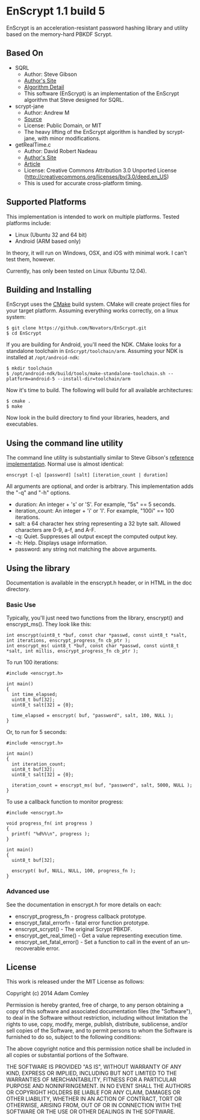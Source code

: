 # EnScrypt 1.1 build 5

EnScrypt is an acceleration-resistant password hashing library and utility based on the memory-hard PBKDF Scrypt.

## Based On

* SQRL 
    * Author: Steve Gibson
    * [Author's Site](https://www.grc.com/)
    * [Algorithm Detail](https://www.grc.com/sqrl/scrypt.htm)
    * This software (EnScrypt) is an implementation of the EnScrypt algorithm that Steve designed for SQRL.
* scrypt-jane 
    * Author: Andrew M
    * [Source](https://github.com/floodyberry/scrypt-jane)
    * License: Public Domain, or MIT
    * The heavy lifting of the EnScrypt algorithm is handled by scrypt-jane, with minor modifications.
* getRealTime.c 
    * Author: David Robert Nadeau
    * [Author's Site](http://NadeauSoftware.com/)
    * [Article](http://nadeausoftware.com/articles/2012/04/c_c_tip_how_measure_elapsed_real_time_benchmarking)
    * License: Creative Commons Attribution 3.0 Unported License (http://creativecommons.org/licenses/by/3.0/deed.en_US)
    * This is used for accurate cross-platform timing.

## Supported Platforms
This implementation is intended to work on multiple platforms.  Tested platforms include:
* Linux (Ubuntu 32 and 64 bit)
* Android (ARM based only)

In theory, it will run on Windows, OSX, and iOS with minimal work.  I can't test them, however.


Currently, has only been tested on Linux (Ubuntu 12.04).

## Building and Installing
EnScrypt uses the [CMake](http://www.cmake.org/) build system.  CMake will create project files for your target platform.  Assuming everything works correctly, on a linux system:

```
$ git clone https://github.com/Novators/EnScrypt.git
$ cd EnScrypt
```

If you are building for Android, you'll need the NDK.  CMake looks for a standalone toolchain in ```EnScrypt/toolchain/arm```.  Assuming your NDK is installed at ```/opt/android-ndk```:

```
$ mkdir toolchain
$ /opt/android-ndk/build/tools/make-standalone-toolchain.sh --platform=android-5 --install-dir=toolchain/arm
```

Now it's time to build.  The following will build for all available architectures:

```
$ cmake .
$ make
```

Now look in the build directory to find your libraries, headers, and executables.

## Using the command line utility
The command line utility is substantially similar to Steve Gibson's [reference implementation](https://www.grc.com/sqrl/scrypt.htm).  Normal use is almost identical:

```
enscrypt [-q] [password] [salt] [iteration_count | duration]
```

All arguments are optional, and order is arbitrary.  This implementation adds the "-q" and "-h" options.

* duration: An integer + 's' or 'S'.  For example, "5s" == 5 seconds.
* iteration_count: An integer + 'i' or 'I'.  For example, "100i" == 100 iterations.
* salt: a 64 character hex string representing a 32 byte salt.  Allowed characters are 0-9, a-f, and A-F.
* -q: Quiet.  Suppresses all output except the computed output key.
* -h: Help.  Displays usage information.
* password: any string not matching the above arguments.

## Using the library
Documentation is available in the enscrypt.h header, or in HTML in the doc directory.

### Basic Use
Typically, you'll just need two functions from the library, enscrypt() and enscrypt_ms().  They look like this:

```
int enscrypt(uint8_t *buf, const char *passwd, const uint8_t *salt, int iterations, enscrypt_progress_fn cb_ptr );
int enscrypt_ms( uint8_t *buf, const char *passwd, const uint8_t *salt, int millis, enscrypt_progress_fn cb_ptr );
```

To run 100 iterations:
```
#include <enscrypt.h>

int main()
{
  int time_elapsed;
  uint8_t buf[32];
  uint8_t salt[32] = {0};
  
  time_elapsed = enscrypt( buf, "password", salt, 100, NULL );
}
```

Or, to run for 5 seconds:
```
#include <enscrypt.h>

int main()
{
  int iteration_count;
  uint8_t buf[32];
  uint8_t salt[32] = {0};
  
  iteration_count = enscrypt_ms( buf, "password", salt, 5000, NULL );
}
```

To use a callback function to monitor progress:
```
#include <enscrypt.h>

void progress_fn( int progress )
{
  printf( "%d%%\n", progress );
}

int main()
{
  uint8_t buf[32];
  
  enscrypt( buf, NULL, NULL, 100, progress_fn );
}
```

### Advanced use
See the documentation in enscrypt.h for more details on each:

* enscrypt_progress_fn - progress callback prototype.
* enscrypt_fatal_errorfn - fatal error function prototype.
* enscrypt_scrypt() - The original Scrypt PBKDF.
* enscrypt_get_real_time() - Get a value representing execution time.
* enscrypt_set_fatal_error() - Set a function to call in the event of an un-recoverable error.

## License
This work is released under the MIT License as follows:

Copyright (c) 2014 Adam Comley

Permission is hereby granted, free of charge, to any person obtaining a copy
of this software and associated documentation files (the "Software"), to deal
in the Software without restriction, including without limitation the rights
to use, copy, modify, merge, publish, distribute, sublicense, and/or sell
copies of the Software, and to permit persons to whom the Software is
furnished to do so, subject to the following conditions:

The above copyright notice and this permission notice shall be included in
all copies or substantial portions of the Software.

THE SOFTWARE IS PROVIDED "AS IS", WITHOUT WARRANTY OF ANY KIND, EXPRESS OR
IMPLIED, INCLUDING BUT NOT LIMITED TO THE WARRANTIES OF MERCHANTABILITY,
FITNESS FOR A PARTICULAR PURPOSE AND NONINFRINGEMENT. IN NO EVENT SHALL THE
AUTHORS OR COPYRIGHT HOLDERS BE LIABLE FOR ANY CLAIM, DAMAGES OR OTHER
LIABILITY, WHETHER IN AN ACTION OF CONTRACT, TORT OR OTHERWISE, ARISING FROM,
OUT OF OR IN CONNECTION WITH THE SOFTWARE OR THE USE OR OTHER DEALINGS IN
THE SOFTWARE.
